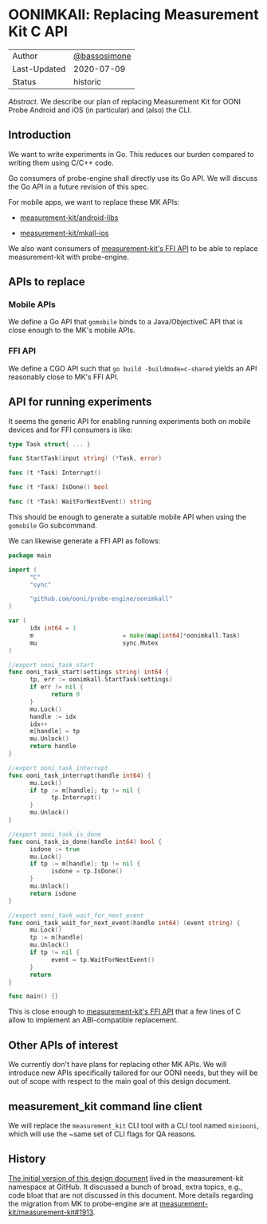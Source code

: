 # OONIMKAll: Replacing Measurement Kit C API

|        |  |
|:-------------|:-------------|
| Author | [@bassosimone](https://github.com/bassosimone) |
| Last-Updated | 2020-07-09   |
| Status       | historic     |

*Abstract.* We describe our plan of replacing Measurement Kit for OONI
Probe Android and iOS (in particular) and (also) the CLI.

## Introduction

We want to write experiments in Go. This reduces our burden
compared to writing them using C/C++ code.

Go consumers of probe-engine shall directly use its Go API. We
will discuss the Go API in a future revision of this spec.

For mobile apps, we want to replace these MK APIs:

- [measurement-kit/android-libs](https://github.com/measurement-kit/android-libs)

- [measurement-kit/mkall-ios](https://github.com/measurement-kit/mkall-ios)

We also want consumers of [measurement-kit's FFI API](https://git.io/Jv4Rv)
to be able to replace measurement-kit with probe-engine.

## APIs to replace

### Mobile APIs

We define a Go API that `gomobile` binds to a Java/ObjectiveC
API that is close enough to the MK's mobile APIs.

### FFI API

We define a CGO API such that `go build -buildmode=c-shared`
yields an API reasonably close to MK's FFI API.

## API for running experiments

It seems the generic API for enabling running experiments both on
mobile devices and for FFI consumers is like:

```Go
type Task struct{ ... }

func StartTask(input string) (*Task, error)

func (t *Task) Interrupt()

func (t *Task) IsDone() bool

func (t *Task) WaitForNextEvent() string
```

This should be enough to generate a suitable mobile API when
using the `gomobile` Go subcommand.

We can likewise generate a FFI API as follows:

```Go
package main

import (
      "C"
      "sync"

      "github.com/ooni/probe-engine/oonimkall"
)

var (
      idx int64 = 1
      m                         = make(map[int64]*oonimkall.Task)
      mu                        sync.Mutex
)

//export ooni_task_start
func ooni_task_start(settings string) int64 {
      tp, err := oonimkall.StartTask(settings)
      if err != nil {
            return 0
      }
      mu.Lock()
      handle := idx
      idx++
      m[handle] = tp
      mu.Unlock()
      return handle
}

//export ooni_task_interrupt
func ooni_task_interrupt(handle int64) {
      mu.Lock()
      if tp := m[handle]; tp != nil {
            tp.Interrupt()
      }
      mu.Unlock()
}

//export ooni_task_is_done
func ooni_task_is_done(handle int64) bool {
      isdone := true
      mu.Lock()
      if tp := m[handle]; tp != nil {
            isdone = tp.IsDone()
      }
      mu.Unlock()
      return isdone
}

//export ooni_task_wait_for_next_event
func ooni_task_wait_for_next_event(handle int64) (event string) {
      mu.Lock()
      tp := m[handle]
      mu.Unlock()
      if tp != nil {
            event = tp.WaitForNextEvent()
      }
      return
}

func main() {}
```

This is close enough to [measurement-kit's FFI API](https://git.io/Jv4Rv) that
a few lines of C allow to implement an ABI-compatible replacement.

## Other APIs of interest

We currently don't have plans for replacing other MK APIs. We will introduce
new APIs specifically tailored for our OONI needs, but they will be out of
scope with respect to the main goal of this design document.

## measurement_kit command line client

We will replace the `measurement_kit` CLI tool with a CLI tool named `miniooni`,
which will use the ~same set of CLI flags for QA reasons.

## History

[The initial version of this design document](
https://github.com/measurement-kit/engine/blob/master/DESIGN.md)
lived in the measurement-kit namespace at GitHub. It discussed
a bunch of broad, extra topics, e.g., code bloat that are not
discussed in this document. More details regarding the migration
from MK to probe-engine are at [measurement-kit/measurement-kit#1913](
https://github.com/measurement-kit/measurement-kit/issues/1913).
